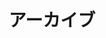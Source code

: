 ---
title: アーカイブ
layout: "archives"
slug: "archives"
menu:
    main:
        weight: -70
        params:
            icon: archives
---